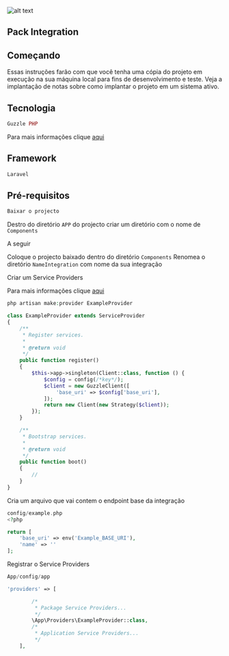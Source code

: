 ![alt text](https://portaldoponto.pagfacil.com.br/skins/pagfacil/im/logo.gif)
## Pack Integration


## Começando
Essas instruções farão com que você tenha uma cópia do projeto em execução na sua máquina local para fins de desenvolvimento e teste. Veja a implantação de notas sobre como implantar o projeto em um sistema ativo.

## Tecnologia

```php
Guzzle PHP
```
Para mais informações clique [aqui](https://docs.guzzlephp.org/en/stable/) 


## Framework

```php
Laravel
```

## Pré-requisitos

```php
Baixar o projecto
```


Destro do diretório ``` APP ``` do projecto criar um diretório com o nome de ```Components```


A seguir

Coloque o projecto baixado dentro do diretório ```Components```
Renomea o diretório ```NameIntegration``` com nome da sua integração

Criar um Service Providers 

Para mais informações clique [aqui](https://laravel.com/docs/6.x/providers)  

```php
php artisan make:provider ExampleProvider
```
```php
class ExampleProvider extends ServiceProvider
{
    /**
     * Register services.
     *
     * @return void
     */
    public function register()
    {
        $this->app->singleton(Client::class, function () {
            $config = config(/*key*/);
            $client = new GuzzleClient([
                'base_uri' => $config['base_uri'],
            ]);
            return new Client(new Strategy($client));
        });
    }

    /**
     * Bootstrap services.
     *
     * @return void
     */
    public function boot()
    {
        //
    }
}
```
Cria um arquivo que vai contem o endpoint base da integração 

```php
config/example.php
<?php

return [
    'base_uri' => env('Example_BASE_URI'),
    'name' => ''
];

```
Registrar o Service Providers 

```php
App/config/app

'providers' => [

        /*
         * Package Service Providers...
         */
        \App\Providers\ExampleProvider::class,
        /*
         * Application Service Providers...
         */       
    ],
```
